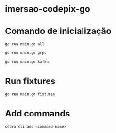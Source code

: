 # imersao-codepix-go

# Comando de inicialização

```bash
go run main.go all 
```

```bash
go run main.go grpc 
```

```bash
go run main.go kafka 
```

# Run fixtures

```bash
go run main.go fixtures
```


# Add commands

```bash
cobra-cli add <command-name>
```